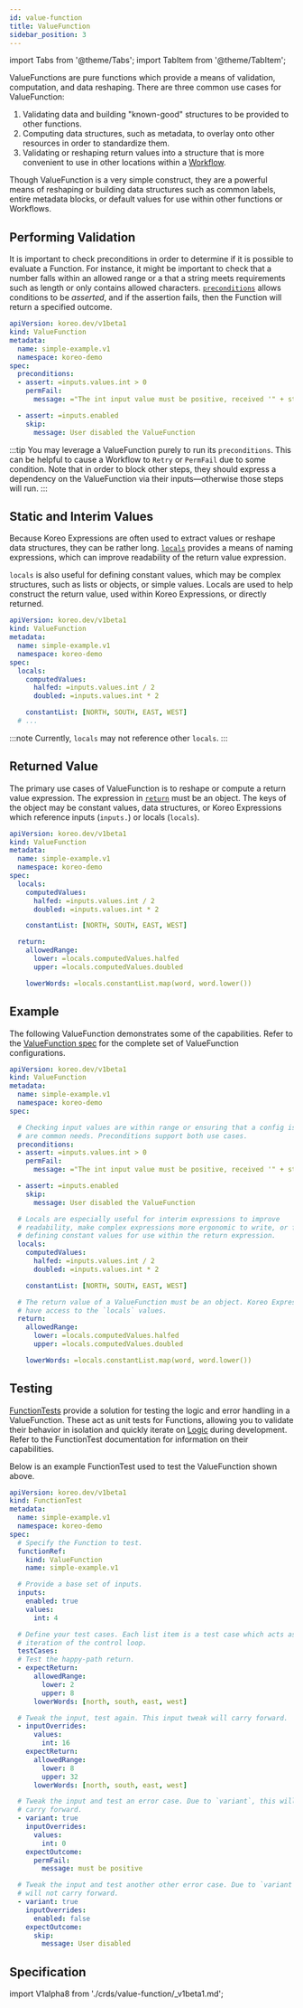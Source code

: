 ```yaml
---
id: value-function
title: ValueFunction
sidebar_position: 3
---
```


import Tabs from '@theme/Tabs';
import TabItem from '@theme/TabItem';

ValueFunctions are pure functions which provide a means of validation,
computation, and data reshaping. There are three common use cases for
ValueFunction:

1. Validating data and building "known-good" structures to be provided to other
   functions.
1. Computing data structures, such as metadata, to overlay onto other resources
   in order to standardize them.
1. Validating or reshaping return values into a structure that is more
   convenient to use in other locations within a [Workflow](./workflow.md).

Though ValueFunction is a very simple construct, they are a powerful means of
reshaping or building data structures such as common labels, entire metadata
blocks, or default values for use within other functions or Workflows.

## Performing Validation

It is important to check preconditions in order to determine if it is possible
to evaluate a Function. For instance, it might be important to check that a
number falls within an allowed range or a that a string meets requirements
such as length or only contains allowed characters. [`preconditions`](#specpreconditionsindex)
allows conditions to be _asserted_, and if the assertion fails, then the
Function will return a specified outcome.

```yaml {7-14}
apiVersion: koreo.dev/v1beta1
kind: ValueFunction
metadata:
  name: simple-example.v1
  namespace: koreo-demo
spec:
  preconditions:
  - assert: =inputs.values.int > 0
    permFail:
      message: ="The int input value must be positive, received '" + string(inputs.values.int) + "'"

  - assert: =inputs.enabled
    skip:
      message: User disabled the ValueFunction
```

:::tip
You may leverage a ValueFunction purely to run its `preconditions`. This
can be helpful to cause a Workflow to `Retry` or `PermFail` due to some
condition. Note that in order to block other steps, they should express a
dependency on the ValueFunction via their inputs—otherwise those steps will
run.
:::

## Static and Interim Values

Because Koreo Expressions are often used to extract values or reshape data
structures, they can be rather long. [`locals`](#spec)
provides a means of naming expressions, which can improve readability of the
return value expression.

`locals` is also useful for defining constant values, which may be complex
structures, such as lists or objects, or simple values. Locals are used to help
construct the return value, used within Koreo Expressions, or directly
returned.

```yaml {7-12}
apiVersion: koreo.dev/v1beta1
kind: ValueFunction
metadata:
  name: simple-example.v1
  namespace: koreo-demo
spec:
  locals:
    computedValues:
      halfed: =inputs.values.int / 2
      doubled: =inputs.values.int * 2

    constantList: [NORTH, SOUTH, EAST, WEST]
  # ...
```

:::note
Currently, `locals` may not reference other `locals`.
:::


## Returned Value

The primary use cases of ValueFunction is to reshape or compute a return
value expression. The expression in [`return`](#spec) must be an object.
The keys of the object may be constant values, data structures, or Koreo
Expressions which reference inputs (`inputs.`) or locals (`locals`).

```yaml {14-19}
apiVersion: koreo.dev/v1beta1
kind: ValueFunction
metadata:
  name: simple-example.v1
  namespace: koreo-demo
spec:
  locals:
    computedValues:
      halfed: =inputs.values.int / 2
      doubled: =inputs.values.int * 2

    constantList: [NORTH, SOUTH, EAST, WEST]

  return:
    allowedRange:
      lower: =locals.computedValues.halfed
      upper: =locals.computedValues.doubled

    lowerWords: =locals.constantList.map(word, word.lower())
```

## Example

The following ValueFunction demonstrates some of the capabilities. Refer to the
[ValueFunction spec](#specification) for the complete set of ValueFunction
configurations.

```yaml
apiVersion: koreo.dev/v1beta1
kind: ValueFunction
metadata:
  name: simple-example.v1
  namespace: koreo-demo
spec:

  # Checking input values are within range or ensuring that a config is enabled
  # are common needs. Preconditions support both use cases.
  preconditions:
  - assert: =inputs.values.int > 0
    permFail:
      message: ="The int input value must be positive, received '" + string(inputs.values.int) + "'"

  - assert: =inputs.enabled
    skip:
      message: User disabled the ValueFunction

  # Locals are especially useful for interim expressions to improve
  # readability, make complex expressions more ergonomic to write, or for
  # defining constant values for use within the return expression.
  locals:
    computedValues:
      halfed: =inputs.values.int / 2
      doubled: =inputs.values.int * 2

    constantList: [NORTH, SOUTH, EAST, WEST]

  # The return value of a ValueFunction must be an object. Koreo Expressions
  # have access to the `locals` values.
  return:
    allowedRange:
      lower: =locals.computedValues.halfed
      upper: =locals.computedValues.doubled

    lowerWords: =locals.constantList.map(word, word.lower())
```

## Testing

[FunctionTests](./function-test.md) provide a solution for testing the logic
and error handling in a ValueFunction. These act as unit tests for Functions,
allowing you to validate their behavior in isolation and quickly iterate on
[Logic](./overview/glossary#logic) during development. Refer to the
FunctionTest documentation for information on their capabilities.

Below is an example FunctionTest used to test the ValueFunction shown above.

```yaml
apiVersion: koreo.dev/v1beta1
kind: FunctionTest
metadata:
  name: simple-example.v1
  namespace: koreo-demo
spec:
  # Specify the Function to test.
  functionRef:
    kind: ValueFunction
    name: simple-example.v1

  # Provide a base set of inputs.
  inputs:
    enabled: true
    values:
      int: 4

  # Define your test cases. Each list item is a test case which acts as an
  # iteration of the control loop.
  testCases:
  # Test the happy-path return.
  - expectReturn:
      allowedRange:
        lower: 2
        upper: 8
      lowerWords: [north, south, east, west]

  # Tweak the input, test again. This input tweak will carry forward.
  - inputOverrides:
      values:
        int: 16
    expectReturn:
      allowedRange:
        lower: 8
        upper: 32
      lowerWords: [north, south, east, west]

  # Tweak the input and test an error case. Due to `variant`, this will not
  # carry forward.
  - variant: true
    inputOverrides:
      values:
        int: 0
    expectOutcome:
      permFail:
        message: must be positive

  # Tweak the input and test another other error case. Due to `variant`, this
  # will not carry forward.
  - variant: true
    inputOverrides:
      enabled: false
    expectOutcome:
      skip:
        message: User disabled
```

## Specification

import V1alpha8 from './crds/value-function/_v1beta1.md';

<Tabs groupId="crdVersion">
  <TabItem value="v1beta1" label="v1beta1" default>
    <V1alpha8 />
  </TabItem>
</Tabs>
